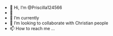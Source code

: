 - 👋 Hi, I’m @Priscilla124566
- 👀 
- 🌱 I’m currently
- 💞️ I’m looking to collaborate with Christian people
- 📫 How to reach me ...

<!---
Priscilla124566/Priscilla124566 is a ✨ special ✨ repository because its `README.md` (this file) appears on your GitHub profile.
You can click the Preview link to take a look at your changes.
--->
